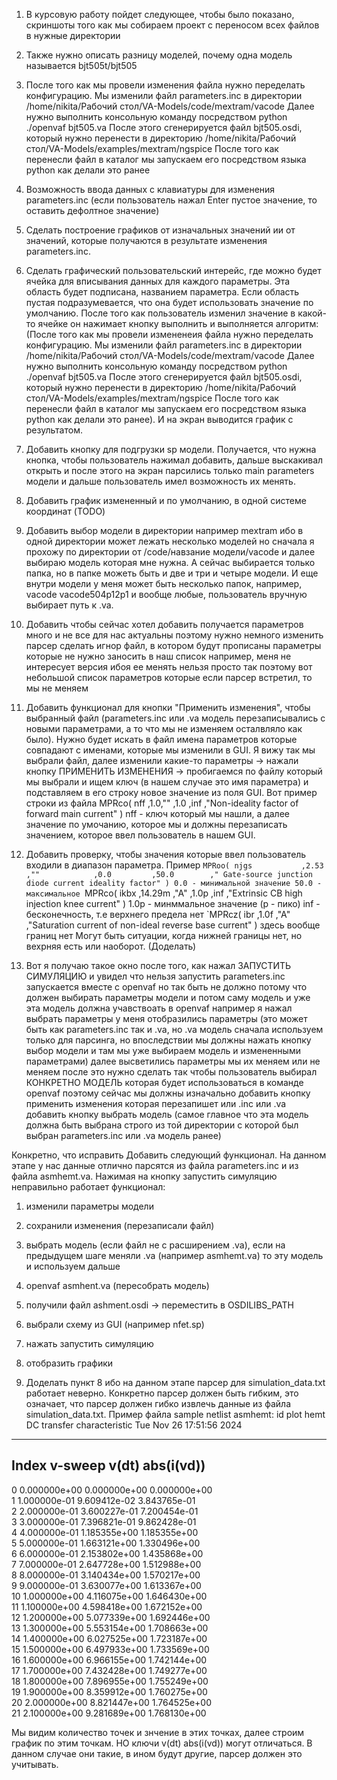 1. В курсовую работу пойдет следующее, чтобы было показано, скриншоты того как мы собираем проект с переносом всех файлов в нужные директории

2. Также нужно описать разницу моделей, почему одна модель называется bjt505t/bjt505

3. После того как мы провели изменения файла нужно переделать конфигурацию.
Мы изменили файл parameters.inc в директории /home/nikita/Рабочий стол/VA-Models/code/mextram/vacode
Далее нужно выполнить консольную команду посредством python ./openvaf bjt505.va
После этого сгенерируется файл bjt505.osdi, который нужно перенести в директорию /home/nikita/Рабочий стол/VA-Models/examples/mextram/ngspice
После того как перенесли файл в каталог мы запускаем его посредством языка python как делали это ранее

4. Возможность ввода данных с клавиатуры для изменения parameters.inc (если пользователь нажал Enter пустое значение, то оставить дефолтное значение)

5. Сделать построение графиков от изначальных значений ии от значений, которые получаются в результате изменения parameters.inc.

6. Сделать графический пользовательский интерейс, где можно будет ячейка для вписывания данных для каждого параметры. Эта область будет подписана, названием параметра. Если область пустая подразумевается, что она будет использовать значение по умолчанию. После того как пользователь изменил значение в какой-то ячейке он нажимает кнопку выполнить и выполняется алгоритм:
(После того как мы провели измененеия файла нужно переделать конфигурацию.
Мы изменили файл parameters.inc в директории /home/nikita/Рабочий стол/VA-Models/code/mextram/vacode
Далее нужно выполнить консольную команду посредством python ./openvaf bjt505.va
После этого сгенерируется файл bjt505.osdi, который нужно перенести в директорию /home/nikita/Рабочий стол/VA-Models/examples/mextram/ngspice
После того как перенесли файл в каталог мы запускаем его посредством языка python как делали это ранее). И на экран выводится график с результатом.

7. Добавить кнопку для подгрузки sp модели. Получается, что нужна кнопка, чтобы пользователь нажимал добавить, дальше выскакивал открыть и после этого на экран парсились только main parameters модели и дальше пользователь имел возможность их менять.


8. Добавить график измененный и по умолчанию, в одной системе координат (TODO)

9. Добавить выбор модели в директории например mextram ибо в одной директории может лежать несколько моделей
но сначала я прохожу по директории от /code/навзание модели/vacode и далее выбираю модель которая мне нужна. А сейчас выбирается только папка, но в папке можеть быть и две и три и четыре модели. И еще внутри модели у меня может быть несколько папок, например, vacode vacode504p12p1 и вообще любые, пользователь вручную выбирает путь к .va. 

10. Добавить чтобы сейчас хотел добавить
получается параметров много и не все для нас актуальны
поэтому нужно немного изменить парсер
сделать игнор файл, в котором будут прописаны параметры которые не нужно заносить в наш список
например, меня не интересует версия ибоя ее менять нельзя просто так
поэтому вот небольшой список параметров которые если парсер встретил, то мы не меняем

11. Добавить функционал для кнопки "Применить изменения", чтобы выбранный файл (parameters.inc или .va модель перезаписывались с новыми параметрами, а то что мы не изменяем осталвляло как было). Нужно будет искать в файл имена параметров которые совпадают с именами, которые мы изменили в GUI. Я вижу так мы выбрали файл, далее изменили какие-то параметры -> нажали кнопку ПРИМЕНИТЬ ИЗМЕНЕНИЯ -> пробигаемся по файлу который мы выбрали и ищем ключ (в нашем случае это имя параметра) и подставляем в его строку новое значение из поля GUI. Вот пример строки из файла
MPRco( nff            ,1.0,""            ,1.0         ,inf          ,"Non-ideality factor of forward main current" )
nff - ключ который мы нашли, а далее значение по умочанию, которое мы и должны перезаписать значением, которое ввел пользователь в нашем GUI.  

12. Добавить проверку, чтобы значения которые ввел пользователь входили в диапазон параметра. Пример
`MPRoo( njgs           ,2.53            ,""            ,0.0         ,50.0        ," Gate-source junction diode current ideality factor" )
0.0 - минимальной значение
50.0 - максимальное
`MPRco( ikbx           ,14.29m         ,"A"           ,1.0p        ,inf          ,"Extrinsic CB high injection knee current" )
1.0p - минммальное значение (p - пико)
inf - бесконечность, т.е верхнего предела нет
`MPRcz( ibr            ,1.0f           ,"A"                                      ,"Saturation current of non-ideal reverse base current" )
здесь вообще границ нет
Могут быть ситуации, когда нижней границы нет, но вехрняя есть или наоборот. (Доделать)

13. Вот я получаю такое окно после того, как нажал ЗАПУСТИТЬ СИМУЛЯЦИЮ и увидел что нельзя запустить  parameters.inc запускается вместе с openvaf
но так быть не должно потому что должен выбирать параметры модели и потом саму модель и уже эта модель должна учавствоать в openvaf 
например я нажал выбрать параметры у меня отобразились параметры (это может быть как parameters.inc так и .va, но .va модель сначала используем только для парсинга, но впоследствии мы должны нажать кнопку выбор модели и там мы уже выбираем модель и измененными параметрами) далее высветились параметры мы их меняем или не меняем
после это нужно сделать так чтобы пользователь выбирал КОНКРЕТНО МОДЕЛЬ которая будет использоваться в команде openvaf
поэтому сейчас мы должны изначально добавить кнопку применить изменения которая перезапишет или .inc или .va
добавить кнопку выбрать модель (самое главное что эта модель должна быть выбрана строго из той директории с которой был выбран parameters.inc или .va модель ранее)

Конкретно, что исправить
Добавить следующий функционал. На данном этапе у нас данные отлично парсятся из файла parameters.inc и из файла asmhemt.va. Нажимая на кнопку запустить симуляцию неправильно работает функционал:
1. изменили параметры модели
2. сохранили изменения (перезаписали файл)
3. выбрать модель (если файл не с расширением .va), если на предыдущем шаге меняли .va (например asmhemt.va) то эту модель и используем дальше
4. openvaf asmhent.va (пересобрать модель)
5. получили файл ashment.osdi -> переместить в OSDILIBS_PATH
6. выбрали схему из GUI (например nfet.sp)
7. нажать запустить симуляцию
8. отобразить графики

14. Доделать пункт 8 ибо на данном этапе парсер для simulation_data.txt работает неверно. Конкретно парсер должен быть гибким, это означает, что парсер должен гибко извлечь данные из файла simulation_data.txt. Пример файла
                      sample netlist asmhemt: id plot hemt
                      DC transfer characteristic  Tue Nov 26 17:51:56  2024
--------------------------------------------------------------------------------
Index   v-sweep         v(dt)           abs(i(vd))      
--------------------------------------------------------------------------------
0	0.000000e+00	0.000000e+00	0.000000e+00	
1	1.000000e-01	9.609412e-02	3.843765e-01	
2	2.000000e-01	3.600227e-01	7.200454e-01	
3	3.000000e-01	7.396821e-01	9.862428e-01	
4	4.000000e-01	1.185355e+00	1.185355e+00	
5	5.000000e-01	1.663121e+00	1.330496e+00	
6	6.000000e-01	2.153802e+00	1.435868e+00	
7	7.000000e-01	2.647728e+00	1.512988e+00	
8	8.000000e-01	3.140434e+00	1.570217e+00	
9	9.000000e-01	3.630077e+00	1.613367e+00	
10	1.000000e+00	4.116075e+00	1.646430e+00	
11	1.100000e+00	4.598418e+00	1.672152e+00	
12	1.200000e+00	5.077339e+00	1.692446e+00	
13	1.300000e+00	5.553154e+00	1.708663e+00	
14	1.400000e+00	6.027525e+00	1.723187e+00	
15	1.500000e+00	6.497933e+00	1.733569e+00	
16	1.600000e+00	6.966155e+00	1.742144e+00	
17	1.700000e+00	7.432428e+00	1.749277e+00	
18	1.800000e+00	7.896955e+00	1.755249e+00	
19	1.900000e+00	8.359912e+00	1.760275e+00	
20	2.000000e+00	8.821447e+00	1.764525e+00	
21	2.100000e+00	9.281689e+00	1.768130e+00	

Мы видим количество точек и знчение в этих точках, далее строим график по этим точкам. НО ключи v(dt) abs(i(vd)) могут отличаться. В данном случае они такие, в ином будут другие, парсер должен это учитывать.